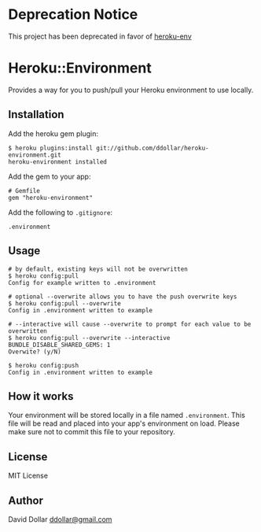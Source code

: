 # Deprecation Notice

This project has been deprecated in favor of [heroku-env](http://github.com/ddollar/heroku-env)

# Heroku::Environment

Provides a way for you to push/pull your Heroku environment to use locally.

## Installation

Add the heroku gem plugin:

    $ heroku plugins:install git://github.com/ddollar/heroku-environment.git
    heroku-environment installed

Add the gem to your app:

    # Gemfile
    gem "heroku-environment"

Add the following to `.gitignore`:

    .environment

## Usage

    # by default, existing keys will not be overwritten
    $ heroku config:pull
    Config for example written to .environment

    # optional --overwrite allows you to have the push overwrite keys
    $ heroku config:pull --overwrite
    Config in .environment written to example

    # --interactive will cause --overwrite to prompt for each value to be overwritten
    $ heroku config:pull --overwrite --interactive
    BUNDLE_DISABLE_SHARED_GEMS: 1
    Overwite? (y/N)

    $ heroku config:push
    Config in .environment written to example

## How it works

Your environment will be stored locally in a file named `.environment`. This
file will be read and placed into your app's environment on load. Please
make sure not to commit this file to your repository.

## License

MIT License

## Author

David Dollar <ddollar@gmail.com>
